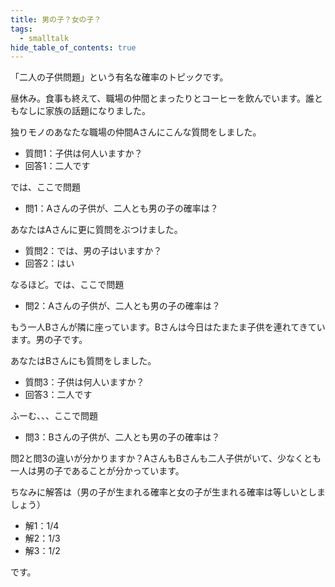 ```yaml
---
title: 男の子？女の子？
tags:
  - smalltalk
hide_table_of_contents: true
---
```


「二人の子供問題」という有名な確率のトピックです。

昼休み。食事も終えて、職場の仲間とまったりとコーヒーを飲んでいます。誰ともなしに家族の話題になりました。

独りモノのあなたな職場の仲間Aさんにこんな質問をしました。

- 質問1：子供は何人いますか？
- 回答1：二人です

では、ここで問題

- 問1：Aさんの子供が、二人とも男の子の確率は？

あなたはAさんに更に質問をぶつけました。

- 質問2：では、男の子はいますか？
- 回答2：はい

なるほど。では、ここで問題

- 問2：Aさんの子供が、二人とも男の子の確率は？

もう一人Bさんが隣に座っています。Bさんは今日はたまたま子供を連れてきています。男の子です。

あなたはBさんにも質問をしました。

- 質問3：子供は何人いますか？
- 回答3：二人です

ふーむ、、、ここで問題

- 問3：Bさんの子供が、二人とも男の子の確率は？

問2と問3の違いが分かりますか？AさんもBさんも二人子供がいて、少なくとも一人は男の子であることが分かっています。

ちなみに解答は（男の子が生まれる確率と女の子が生まれる確率は等しいとしましょう）

- 解1：1/4
- 解2：1/3
- 解3：1/2

です。
